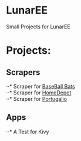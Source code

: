 # LunarEE
Small Projects for LunarEE

# Projects:
## Scrapers
⋅⋅* Scraper for [BaseBall Bats](http://www.baseballbats.net/bat-brands)<br/>
⋅⋅* Scraper for [HomeDepot](https://www.homedepot.com/)<br/>
⋅⋅* Scraper for [Portugalio](https://www.portugalio.com/)<br/>

## Apps
⋅⋅* A Test for Kivy <br/>
